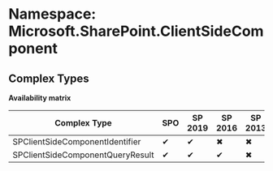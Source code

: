 # Namespace: Microsoft.SharePoint.ClientSideComponent

## Complex Types

**Availability matrix**

Complex Type | SPO | SP 2019 | SP 2016 | SP 2013
----------|-----|---------|---------|--------
SPClientSideComponentIdentifier | ✔ | ✔ | ✖ | ✖
SPClientSideComponentQueryResult | ✔ | ✔ | ✔ | ✖
